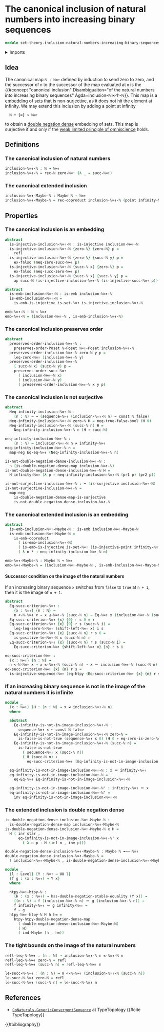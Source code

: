# The canonical inclusion of natural numbers into increasing binary sequences

```agda
module set-theory.inclusion-natural-numbers-increasing-binary-sequences where
```

<details><summary>Imports</summary>

```agda
open import elementary-number-theory.inequality-natural-numbers
open import elementary-number-theory.natural-numbers

open import foundation.action-on-identifications-functions
open import foundation.booleans
open import foundation.constant-maps
open import foundation.coproduct-types
open import foundation.dependent-pair-types
open import foundation.double-negation-stable-equality
open import foundation.embeddings
open import foundation.empty-types
open import foundation.equality-coproduct-types
open import foundation.function-extensionality
open import foundation.function-types
open import foundation.homotopies
open import foundation.injective-maps
open import foundation.maybe
open import foundation.negated-equality
open import foundation.negation
open import foundation.surjective-maps
open import foundation.unit-type
open import foundation.universal-property-maybe
open import foundation.universe-levels

open import foundation-core.identity-types

open import logic.double-negation-dense-maps

open import order-theory.order-preserving-maps-posets

open import set-theory.finite-elements-increasing-binary-sequences
open import set-theory.increasing-binary-sequences
open import set-theory.inequality-increasing-binary-sequences
```

</details>

## Idea

The canonical map `ℕ → ℕ∞↑` defined by induction to send zero to zero, and the
successor of `n` to the successor of the map evaluated at `n` is the
{{#concept "canonical inclusion" Disambiguaiton="of the natural numbers into increasing binary sequences" Agda=inclusion-ℕ∞↑-ℕ}}.
This map is a [embedding](foundation-core.embeddings.md) of
[sets](foundation-core.sets.md) that is
non-[surjective](foundation.surjective-maps.md), as it does not hit the element
at infinity. We may extend this inclusion by adding a point at infinity

```text
  ℕ + {∞} ↪ ℕ∞↑
```

to obtain a [double negation dense](logic.double-negation-dense-maps.md)
embedding of sets. This map is surjective if and only if the
[weak limited principle of omniscience](foundation.weak-limited-principle-of-omniscience.md)
holds.

## Definitions

### The canonical inclusion of natural numbers

```agda
inclusion-ℕ∞↑-ℕ : ℕ → ℕ∞↑
inclusion-ℕ∞↑-ℕ = rec-ℕ zero-ℕ∞↑ (λ _ → succ-ℕ∞↑)
```

### The canonical extended inclusion

```agda
inclusion-ℕ∞↑-Maybe-ℕ : Maybe ℕ → ℕ∞↑
inclusion-ℕ∞↑-Maybe-ℕ = rec-coproduct inclusion-ℕ∞↑-ℕ (point infinity-ℕ∞↑)
```

## Properties

### The canonical inclusion is an embedding

```agda
abstract
  is-injective-inclusion-ℕ∞↑-ℕ : is-injective inclusion-ℕ∞↑-ℕ
  is-injective-inclusion-ℕ∞↑-ℕ {zero-ℕ} {zero-ℕ} p =
    refl
  is-injective-inclusion-ℕ∞↑-ℕ {zero-ℕ} {succ-ℕ y} p =
    ex-falso (neq-zero-succ-ℕ∞↑ p)
  is-injective-inclusion-ℕ∞↑-ℕ {succ-ℕ x} {zero-ℕ} p =
    ex-falso (neq-succ-zero-ℕ∞↑ p)
  is-injective-inclusion-ℕ∞↑-ℕ {succ-ℕ x} {succ-ℕ y} p =
    ap succ-ℕ (is-injective-inclusion-ℕ∞↑-ℕ (is-injective-succ-ℕ∞↑ p))

abstract
  is-emb-inclusion-ℕ∞↑-ℕ : is-emb inclusion-ℕ∞↑-ℕ
  is-emb-inclusion-ℕ∞↑-ℕ =
    is-emb-is-injective is-set-ℕ∞↑ is-injective-inclusion-ℕ∞↑-ℕ

emb-ℕ∞↑-ℕ : ℕ ↪ ℕ∞↑
emb-ℕ∞↑-ℕ = (inclusion-ℕ∞↑-ℕ , is-emb-inclusion-ℕ∞↑-ℕ)
```

### The canonical inclusion preserves order

```agda
abstract
  preserves-order-inclusion-ℕ∞↑-ℕ :
    preserves-order-Poset ℕ-Poset ℕ∞↑-Poset inclusion-ℕ∞↑-ℕ
  preserves-order-inclusion-ℕ∞↑-ℕ zero-ℕ y p =
    leq-zero-ℕ∞↑ (inclusion-ℕ∞↑-ℕ y)
  preserves-order-inclusion-ℕ∞↑-ℕ
    ( succ-ℕ x) (succ-ℕ y) p =
    preserves-order-succ-ℕ∞↑
      ( inclusion-ℕ∞↑-ℕ x)
      ( inclusion-ℕ∞↑-ℕ y)
      ( preserves-order-inclusion-ℕ∞↑-ℕ x y p)
```

### The canonical inclusion is not surjective

```agda
abstract
  Neq-infinity-inclusion-ℕ∞↑-ℕ :
    (n : ℕ) → ¬ (sequence-ℕ∞↑ (inclusion-ℕ∞↑-ℕ n) ~ const ℕ false)
  Neq-infinity-inclusion-ℕ∞↑-ℕ zero-ℕ H = neq-true-false-bool (H 0)
  Neq-infinity-inclusion-ℕ∞↑-ℕ (succ-ℕ n) H =
    Neq-infinity-inclusion-ℕ∞↑-ℕ n (H ∘ succ-ℕ)

neq-infinity-inclusion-ℕ∞↑-ℕ :
    (n : ℕ) → inclusion-ℕ∞↑-ℕ n ≠ infinity-ℕ∞↑
neq-infinity-inclusion-ℕ∞↑-ℕ n =
  map-neg Eq-eq-ℕ∞↑ (Neq-infinity-inclusion-ℕ∞↑-ℕ n)

is-not-double-negation-dense-inclusion-ℕ∞↑-ℕ :
  ¬ (is-double-negation-dense-map inclusion-ℕ∞↑-ℕ)
is-not-double-negation-dense-inclusion-ℕ∞↑-ℕ H =
  H infinity-ℕ∞↑ (λ p → neq-infinity-inclusion-ℕ∞↑-ℕ (pr1 p) (pr2 p))

is-not-surjective-inclusion-ℕ∞↑-ℕ : ¬ (is-surjective inclusion-ℕ∞↑-ℕ)
is-not-surjective-inclusion-ℕ∞↑-ℕ =
  map-neg
    is-double-negation-dense-map-is-surjective
    is-not-double-negation-dense-inclusion-ℕ∞↑-ℕ
```

### The canonical extended inclusion is an embedding

```agda
abstract
  is-emb-inclusion-ℕ∞↑-Maybe-ℕ : is-emb inclusion-ℕ∞↑-Maybe-ℕ
  is-emb-inclusion-ℕ∞↑-Maybe-ℕ =
    is-emb-coproduct
      ( is-emb-inclusion-ℕ∞↑-ℕ)
      ( is-emb-is-injective is-set-ℕ∞↑ (is-injective-point infinity-ℕ∞↑))
      ( λ n * → neq-infinity-inclusion-ℕ∞↑-ℕ n)

emb-ℕ∞↑-Maybe-ℕ : Maybe ℕ ↪ ℕ∞↑
emb-ℕ∞↑-Maybe-ℕ = (inclusion-ℕ∞↑-Maybe-ℕ , is-emb-inclusion-ℕ∞↑-Maybe-ℕ)
```

#### Successor condition on the image of the natural numbers

If an increasing binary sequence `x` switches from `false` to `true` at `n + 1`,
then it is the image of `n + 1`.

```agda
abstract
  Eq-succ-criterion-ℕ∞↑ :
    {x : ℕ∞↑} {n : ℕ} →
    n <-ℕ-ℕ∞↑ x → x ≤-ℕ∞↑-ℕ (succ-ℕ n) → Eq-ℕ∞↑ x (inclusion-ℕ∞↑-ℕ (succ-ℕ n))
  Eq-succ-criterion-ℕ∞↑ {x} {0} r s 0 = r
  Eq-succ-criterion-ℕ∞↑ {x} {0} r s (succ-ℕ i) =
    leq-leq-zero-ℕ-ℕ∞↑ (shift-left-ℕ∞↑ x) i s
  Eq-succ-criterion-ℕ∞↑ {x} {succ-ℕ n} r s 0 =
    is-positive-le-ℕ∞↑-ℕ x (succ-ℕ n) r
  Eq-succ-criterion-ℕ∞↑ {x} {succ-ℕ n} r s (succ-ℕ i) =
    Eq-succ-criterion-ℕ∞↑ {shift-left-ℕ∞↑ x} {n} r s i

eq-succ-criterion-ℕ∞↑ :
  {x : ℕ∞↑} {n : ℕ} →
  n <-ℕ-ℕ∞↑ x → x ≤-ℕ∞↑-ℕ (succ-ℕ n) → x ＝ inclusion-ℕ∞↑-ℕ (succ-ℕ n)
eq-succ-criterion-ℕ∞↑ {x} {n} r s =
  is-injective-sequence-ℕ∞↑ (eq-htpy (Eq-succ-criterion-ℕ∞↑ {x} {n} r s))
```

### If an increasing binary sequence is not in the image of the natural numbers it is infinite

```agda
module _
  (x : ℕ∞↑) (H : (n : ℕ) → x ≠ inclusion-ℕ∞↑-ℕ n)
  where

  abstract
    Eq-infinity-is-not-in-image-inclusion-ℕ∞↑-ℕ :
      sequence-ℕ∞↑ x ~ const ℕ false
    Eq-infinity-is-not-in-image-inclusion-ℕ∞↑-ℕ zero-ℕ =
      is-false-is-not-true (sequence-ℕ∞↑ x 0) (H 0 ∘ eq-zero-is-zero-ℕ∞↑ x)
    Eq-infinity-is-not-in-image-inclusion-ℕ∞↑-ℕ (succ-ℕ n) =
      is-false-is-not-true
        ( sequence-ℕ∞↑ x (succ-ℕ n))
        ( H (succ-ℕ n) ∘
          eq-succ-criterion-ℕ∞↑ (Eq-infinity-is-not-in-image-inclusion-ℕ∞↑-ℕ n))

  eq-infinity-is-not-in-image-inclusion-ℕ∞↑-ℕ : x ＝ infinity-ℕ∞↑
  eq-infinity-is-not-in-image-inclusion-ℕ∞↑-ℕ =
    eq-Eq-ℕ∞↑ Eq-infinity-is-not-in-image-inclusion-ℕ∞↑-ℕ

  eq-infinity-is-not-in-image-inclusion-ℕ∞↑-ℕ' : infinity-ℕ∞↑ ＝ x
  eq-infinity-is-not-in-image-inclusion-ℕ∞↑-ℕ' =
    inv eq-infinity-is-not-in-image-inclusion-ℕ∞↑-ℕ
```

### The extended inclusion is double negation dense

```agda
is-double-negation-dense-inclusion-ℕ∞↑-Maybe-ℕ :
  is-double-negation-dense-map inclusion-ℕ∞↑-Maybe-ℕ
is-double-negation-dense-inclusion-ℕ∞↑-Maybe-ℕ x H =
  H ( inr star ,
      eq-infinity-is-not-in-image-inclusion-ℕ∞↑-ℕ' x
        ( λ n p → H (inl n , inv p)))

double-negation-dense-inclusion-ℕ∞↑-Maybe-ℕ : Maybe ℕ ↠¬¬ ℕ∞↑
double-negation-dense-inclusion-ℕ∞↑-Maybe-ℕ =
  ( inclusion-ℕ∞↑-Maybe-ℕ , is-double-negation-dense-inclusion-ℕ∞↑-Maybe-ℕ)
```

```agda
module _
  {l : Level} {Y : ℕ∞↑ → UU l}
  {f g : (x : ℕ∞↑) → Y x}
  where

  htpy-ℕ∞↑-htpy-ℕ :
    (H : (x : ℕ∞↑) → has-double-negation-stable-equality (Y x)) →
    ((n : ℕ) → f (inclusion-ℕ∞↑-ℕ n) ＝ g (inclusion-ℕ∞↑-ℕ n)) →
    f infinity-ℕ∞↑ ＝ g infinity-ℕ∞↑ →
    f ~ g
  htpy-ℕ∞↑-htpy-ℕ H h h∞ =
    htpy-htpy-double-negation-dense-map
      ( double-negation-dense-inclusion-ℕ∞↑-Maybe-ℕ)
      ( H)
      ( ind-Maybe (h , h∞))
```

### The tight bounds on the image of the natural numbers

```agda
refl-leq-ℕ-ℕ∞↑ : (n : ℕ) → inclusion-ℕ∞↑-ℕ n ≤-ℕ∞↑-ℕ n
refl-leq-ℕ-ℕ∞↑ zero-ℕ = refl
refl-leq-ℕ-ℕ∞↑ (succ-ℕ n) = refl-leq-ℕ-ℕ∞↑ n

le-succ-ℕ-ℕ∞↑ : (n : ℕ) → n <-ℕ-ℕ∞↑ (inclusion-ℕ∞↑-ℕ (succ-ℕ n))
le-succ-ℕ-ℕ∞↑ zero-ℕ = refl
le-succ-ℕ-ℕ∞↑ (succ-ℕ n) = le-succ-ℕ-ℕ∞↑ n
```

## References

- [`CoNaturals.GenericConvergentSequence`](https://martinescardo.github.io/TypeTopology/CoNaturals.GenericConvergentSequence.html)
  at TypeTopology {{#cite TypeTopology}}

{{#bibliography}}
